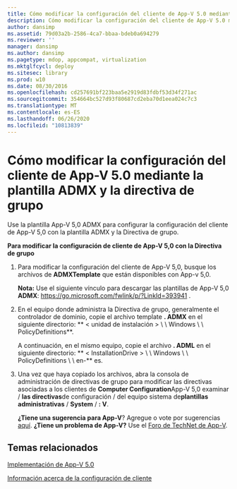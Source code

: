 ```yaml
---
title: Cómo modificar la configuración del cliente de App-V 5.0 mediante la plantilla ADMX y la directiva de grupo
description: Cómo modificar la configuración del cliente de App-V 5.0 mediante la plantilla ADMX y la directiva de grupo
author: dansimp
ms.assetid: 79d03a2b-2586-4ca7-bbaa-bdeb0a694279
ms.reviewer: ''
manager: dansimp
ms.author: dansimp
ms.pagetype: mdop, appcompat, virtualization
ms.mktglfcycl: deploy
ms.sitesec: library
ms.prod: w10
ms.date: 08/30/2016
ms.openlocfilehash: cd257691bf223baa5e2919d83fdbf53d34f271ac
ms.sourcegitcommit: 354664bc527d93f80687cd2eba70d1eea024c7c3
ms.translationtype: MT
ms.contentlocale: es-ES
ms.lasthandoff: 06/26/2020
ms.locfileid: "10813839"
---
```

# Cómo modificar la configuración del cliente de App-V 5.0 mediante la plantilla ADMX y la directiva de grupo


Use la plantilla App-V 5,0 ADMX para configurar la configuración del cliente de App-V 5,0 con la plantilla ADMX y la Directiva de grupo.

**Para modificar la configuración de cliente de App-V 5,0 con la Directiva de grupo**

1.  Para modificar la configuración del cliente de App-V 5,0, busque los archivos de **ADMXTemplate** que están disponibles con App-v 5,0.

    **Nota:**  Use el siguiente vínculo para descargar las plantillas de App-V 5,0 **ADMX**: <https://go.microsoft.com/fwlink/p/?LinkId=393941> .

     

2.  En el equipo donde administra la Directiva de grupo, generalmente el controlador de dominio, copie el archivo template **. ADMX** en el siguiente directorio: ** &lt; unidad de instalación &gt; \ \ Windows \ \ PolicyDefinitions**.

    A continuación, en el mismo equipo, copie el archivo **. ADML** en el siguiente directorio: ** &lt; InstallationDrive &gt; \ \ Windows \ \ PolicyDefinitions \ \ en-** es.

3.  Una vez que haya copiado los archivos, abra la consola de administración de directivas de grupo para modificar las directivas asociadas a los clientes de **Computer Configuration**App-V 5,0 examinar  /  **las directivas**de configuración  /  del equipo sistema de**plantillas administrativas**  /  **System**  /  **: V**.

    **¿Tiene una sugerencia para App-V**? Agregue o vote por sugerencias [aquí](http://appv.uservoice.com/forums/280448-microsoft-application-virtualization). **¿Tiene un problema de App-V?** Use el [Foro de TechNet de App-V](https://social.technet.microsoft.com/Forums/home?forum=mdopappv).

## Temas relacionados


[Implementación de App-V 5.0](deploying-app-v-50.md)

[Información acerca de la configuración de cliente](about-client-configuration-settings.md)

 

 





